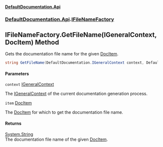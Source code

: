 #### [DefaultDocumentation.Api](index.md 'index')
### [DefaultDocumentation.Api](index.md#DefaultDocumentation.Api 'DefaultDocumentation.Api').[IFileNameFactory](IFileNameFactory.md 'DefaultDocumentation.Api.IFileNameFactory')

## IFileNameFactory.GetFileName(IGeneralContext, DocItem) Method

Gets the documentation file name for the given [DocItem](DocItem.md 'DefaultDocumentation.Models.DocItem').

```csharp
string GetFileName(DefaultDocumentation.IGeneralContext context, DefaultDocumentation.Models.DocItem item);
```
#### Parameters

<a name='DefaultDocumentation.Api.IFileNameFactory.GetFileName(DefaultDocumentation.IGeneralContext,DefaultDocumentation.Models.DocItem).context'></a>

`context` [IGeneralContext](IGeneralContext.md 'DefaultDocumentation.IGeneralContext')

The [IGeneralContext](IGeneralContext.md 'DefaultDocumentation.IGeneralContext') of the current documentation generation process.

<a name='DefaultDocumentation.Api.IFileNameFactory.GetFileName(DefaultDocumentation.IGeneralContext,DefaultDocumentation.Models.DocItem).item'></a>

`item` [DocItem](DocItem.md 'DefaultDocumentation.Models.DocItem')

The [DocItem](DocItem.md 'DefaultDocumentation.Models.DocItem') for which to get the documentation file name.

#### Returns
[System.String](https_//docs.microsoft.com/en-us/dotnet/api/System.String 'System.String')  
The documentation file name of the given [DocItem](DocItem.md 'DefaultDocumentation.Models.DocItem').